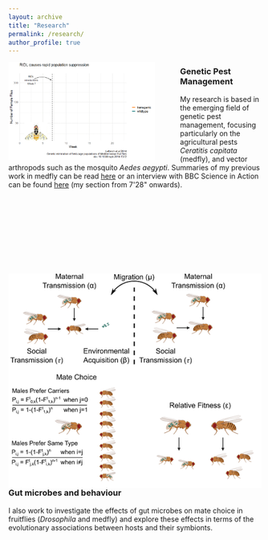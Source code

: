 ```yaml
---
layout: archive
title: "Research"
permalink: /research/
author_profile: true
---
```


<img src='/images/suppression_hi_res.gif' align="left" img style="padding-right: 50px" width="58%"> 

### **Genetic Pest Management** 
My research is based in the emerging field of genetic pest management, focusing particularly on the agricultural pests *Ceratitis capitata* (medfly), and vector arthropods such as the mosquito *Aedes aegypti*. 
Summaries of my previous work in medfly can be read [here](https://www.vice.com/en_us/article/vvbzz4/a-bioengineered-solution-to-one-of-agricultures-most-devious-pests-medflies) or an interview with BBC Science in Action can be found [here](https://www.bbc.co.uk/programmes/p024bsk9) (my section from 7'28" onwards).

<p>&nbsp;</p>
<p>&nbsp;</p>
<p>&nbsp;</p>
<p>&nbsp;</p>
<p>&nbsp;</p>

<img src='/images/transmission_V3.png'  align="left" img style="padding-right: 50px"> 

### **Gut microbes and behaviour**
I also work to investigate the effects of gut microbes on mate choice in fruitflies (*Drosophila* and medfly) and explore these effects in terms of the evolutionary associations between hosts and their symbionts.
